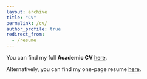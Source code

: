 ```yaml
---
layout: archive
title: "CV"
permalink: /cv/
author_profile: true
redirect_from:
  - /resume
---
```


You can find my full **Academic CV** [here](https://drive.google.com/file/d/1LNJ-UHRHuyoMaxS2Kc_5n0yo67ABo7F3/view?usp=sharing).

Alternatively, you can find my one-page resume [here](https://drive.google.com/file/d/17bDrjklXIxA-QU1hhcUF05A3v19Ka4jB/view?usp=sharing).
